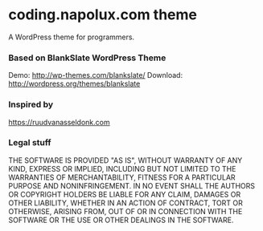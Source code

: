 # coding.napolux.com theme

A WordPress theme for programmers.

### Based on BlankSlate WordPress Theme

Demo: http://wp-themes.com/blankslate/
Download: http://wordpress.org/themes/blankslate

### Inspired by

https://ruudvanasseldonk.com

### Legal stuff

THE SOFTWARE IS PROVIDED "AS IS", WITHOUT WARRANTY OF ANY KIND, EXPRESS OR IMPLIED, INCLUDING BUT NOT LIMITED TO THE WARRANTIES OF MERCHANTABILITY, FITNESS FOR A PARTICULAR PURPOSE AND NONINFRINGEMENT. IN NO EVENT SHALL THE AUTHORS OR COPYRIGHT HOLDERS BE LIABLE FOR ANY CLAIM, DAMAGES OR OTHER LIABILITY, WHETHER IN AN ACTION OF CONTRACT, TORT OR OTHERWISE, ARISING FROM, OUT OF OR IN CONNECTION WITH THE SOFTWARE OR THE USE OR OTHER DEALINGS IN THE SOFTWARE.
